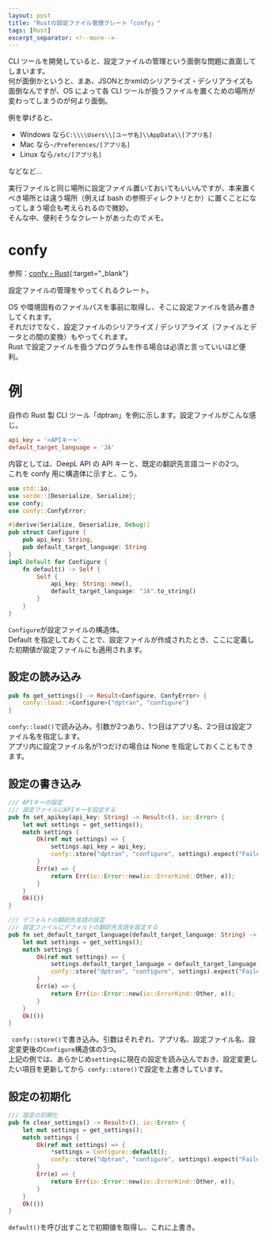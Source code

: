 ```yaml
---
layout: post
title: "Rustの設定ファイル管理クレート「confy」"
tags: [Rust]
excerpt_separator: <!--more-->
---
```


CLI ツールを開発していると、設定ファイルの管理という面倒な問題に直面してしまいます。  
何が面倒かというと、まあ、JSONとかxmlのシリアライズ・デシリアライズも面倒なんですが、OS によって各 CLI ツールが扱うファイルを置くための場所が変わってしまうのが何より面倒。  

例を挙げると、  

- Windows なら``C:\\\\Users\\[ユーザ名]\\AppData\\[アプリ名]``
- Mac なら``~/Preferences/[アプリ名]``
- Linux なら``/etc/[アプリ名]``

などなど…  

実行ファイルと同じ場所に設定ファイル置いておいてもいいんですが、本来置くべき場所とは違う場所（例えば bash の参照ディレクトリとか）に置くことになってしまう場合も考えられるので微妙。  
そんな中、便利そうなクレートがあったのでメモ。

<!--more-->  

# confy

参照：[confy - Rust](https://docs.rs/confy/latest/confy/){:target="_blank"}  

設定ファイルの管理をやってくれるクレート。  

OS や環境固有のファイルパスを事前に取得し、そこに設定ファイルを読み書きしてくれます。  
それだけでなく、設定ファイルのシリアライズ / デシリアライズ（ファイルとデータとの間の変換）もやってくれます。  
Rust で設定ファイルを扱うプログラムを作る場合は必須と言っていいほど便利。  

# 例

自作の Rust 製 CLI ツール「dptran」を例に示します。設定ファイルがこんな感じ。

```toml
api_key = '<APIキー>'
default_target_language = 'JA'
```

内容としては、DeepL API の API キーと、既定の翻訳先言語コードの2つ。  
これを confy 用に構造体に示すと、こう。

```rust
use std::io;
use serde::{Deserialize, Serialize};
use confy;
use confy::ConfyError;

#[derive(Serialize, Deserialize, Debug)]
pub struct Configure {
    pub api_key: String,
    pub default_target_language: String
}
impl Default for Configure {
    fn default() -> Self {
        Self {
            api_key: String::new(),
            default_target_language: "JA".to_string()
        }
    }
}
```

``Configure``が設定ファイルの構造体。  
Default を指定しておくことで、設定ファイルが作成されたとき、ここに定義した初期値が設定ファイルにも適用されます。  

## 設定の読み込み

```rust
pub fn get_settings() -> Result<Configure, ConfyError> {
    confy::load::<Configure>("dptran", "configure")
}
```

``confy::load()``で読み込み。引数が2つあり、1つ目はアプリ名、2つ目は設定ファイル名を指定します。  
アプリ内に設定ファイル名が1つだけの場合は None を指定しておくこともできます。

## 設定の書き込み

```rust
/// APIキーの設定  
/// 設定ファイルにAPIキーを設定する
pub fn set_apikey(api_key: String) -> Result<(), io::Error> {
    let mut settings = get_settings();
    match settings {
        Ok(ref mut settings) => {
            settings.api_key = api_key;
            confy::store("dptran", "configure", settings).expect("Failed to save configure");
        }
        Err(e) => {
            return Err(io::Error::new(io::ErrorKind::Other, e));
        }
    }
    Ok(())
}

/// デフォルトの翻訳先言語の設定  
/// 設定ファイルにデフォルトの翻訳先言語を設定する
pub fn set_default_target_language(default_target_language: String) -> Result<(), io::Error> {
    let mut settings = get_settings();
    match settings {
        Ok(ref mut settings) => {
            settings.default_target_language = default_target_language;
            confy::store("dptran", "configure", settings).expect("Failed to save configure");
        }
        Err(e) => {
            return Err(io::Error::new(io::ErrorKind::Other, e));
        }
    }
    Ok(())
}
```

`` confy::store()``で書き込み。引数はそれぞれ、アプリ名、設定ファイル名、設定変更後の``Configure``構造体の3つ。  
上記の例では、あらかじめ``settings``に現在の設定を読み込んでおき、設定変更したい項目を更新してから`` confy::store()``で設定を上書きしています。

## 設定の初期化

```rust
/// 設定の初期化
pub fn clear_settings() -> Result<(), io::Error> {
    let mut settings = get_settings();
    match settings {
        Ok(ref mut settings) => {
            *settings = Configure::default();
            confy::store("dptran", "configure", settings).expect("Failed to save configure");
        }
        Err(e) => {
            return Err(io::Error::new(io::ErrorKind::Other, e));
        }
    }
    Ok(())
}
```

``default()``を呼び出すことで初期値を取得し、これに上書き。
